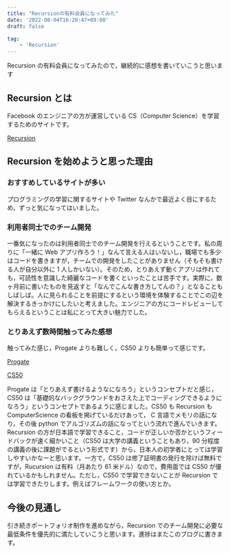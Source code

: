 ```yaml
---
title: "Recursionの有料会員になってみた"
date: '2022-08-04T16:20:47+09:00'
draft: false

tag:
    - 'Recursion'
---
```


Recursion の有料会員になってみたので，継続的に感想を書いていこうと思います

## Recursion とは

Facebook のエンジニアの方が運営している CS（Computer Science）を学習するためのサイトです。

[Recursion](https://recursionist.io)

## Recursion を始めようと思った理由

### おすすめしているサイトが多い

プログラミングの学習に関するサイトや Twitter なんかで最近よく目にするため，ずっと気になってはいました。

### 利用者同士でのチーム開発

一番気になったのは利用者同士でのチーム開発を行えるということです。私の周りに「一緒に Web アプリ作ろう！」なんて言える人はいないし，職場でも多少はコードを書きますが，チームでの開発をしたことがありません（そもそも書ける人が自分以外に 1 人しかいない）。そのため，とりあえず動くアプリは作れても，可読性を意識した綺麗なコードを書くといったことは苦手です。実際に，数ヶ月前に書いたものを見返すと「なんでこんな書き方してんの？」となることもしばしば。人に見られることを前提にするという環境を体験することでこの辺を解決するきっかけにしたいと考えました。エンジニアの方にコードレビューしてもらえるということは私にとって大きい魅力でした。

### とりあえず数時間触ってみた感想

触ってみた感じ，Progate よりも難しく，CS50 よりも簡単って感じです。

[Progate](https://prog-8.com)

[CS50](https://cs50.jp)

Progate は「とりあえず書けるようなになろう」というコンセプトだと感じ，CS50 は「基礎的なバックグラウンドをおさえた上でコーディングできるようになろう」というコンセプトであるように感じました。CS50 も Recursion も ComputerScience の看板を掲げているだけあって， C 言語でメモリの話になり，その後 python でアルゴリズムの話になってという流れで進んでいきます。Recursion の方が日本語で学習できること，コードが正しいか否かというフィードバックが速く細かいこと（CS50 は大学の講義ということもあり，90 分程度の講義の後に課題がでるという形式です）から，日本人の初学者にとっては学習しやすいかなーと思います。一方で，CS50 は修了証明書の発行を除けば無料ですが，Rucursion は有料（月あたり 61 米ドル）なので，費用面では CS50 が優れているかもしれません。ただし，CS50 で学習できないことが Recursion では学習できたりします。例えばフレームワークの使い方とか。

## 今後の見通し

引き続きポートフォリオ制作を進めながら，Recursion でのチーム開発に必要な最低条件を優先的に満たしていこうと思います。進捗はまたこのブログに書きます。
